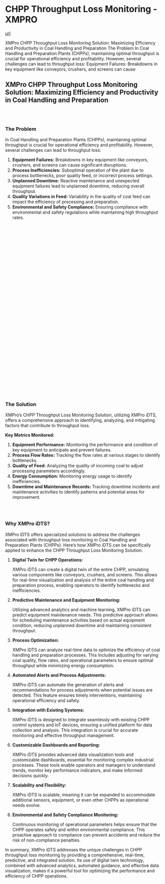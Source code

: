 # CHPP Throughput Loss Monitoring - XMPRO

[url](https://xmpro.com/solutions-library/mining,use-cases/chpp-throughput-loss-monitoring/)


<div class="portfolio-top">

<div class="row page-wrapper">

<div class="large-12 col mb-0 pb-0">

<div class="portfolio-summary entry-summary">

<div class="row">

<div class="col col-fit pb-0">
XMPro CHPP Throughput Loss Monitoring Solution: Maximizing Efficiency and Productivity in Coal Handling and Preparation The Problem In Coal Handling and Preparation Plants (CHPPs), maintaining optimal throughput is crucial for operational efficiency and profitability. However, several challenges can lead to throughput loss: Equipment Failures: Breakdowns in key equipment like conveyors, crushers, and screens can cause
</div>
</div>
</div>
</div>
</div>

<div id="portfolio-content" role="main">

<div class="portfolio-inner">

<div class="row" id="row-1917504295">

<div class="col small-12 large-12" id="col-1347979062">

<div class="col-inner">
<h2>XMPro CHPP Throughput Loss Monitoring Solution: Maximizing Efficiency and Productivity in Coal Handling and Preparation</h2>
</div>
</div>
</div>

<div class="gap-element clearfix" id="gap-1926539502" style="display:block; height:auto;">
<style>
#gap-1926539502 {
  padding-top: 30px;
}
</style>
</div>

<div class="row" id="row-2106331550">

<div class="col medium-6 small-12 large-6" id="col-592046898">

<div class="col-inner">
<h3>The Problem</h3>
<p>In Coal Handling and Preparation Plants (CHPPs), maintaining optimal throughput is crucial for operational efficiency and profitability. However, several challenges can lead to throughput loss:</p>
<ol>
<li><strong>Equipment Failures:</strong> Breakdowns in key equipment like conveyors, crushers, and screens can cause significant disruptions.</li>
<li><strong>Process Inefficiencies:</strong> Suboptimal operation of the plant due to process bottlenecks, poor quality feed, or incorrect process settings.</li>
<li><strong>Unplanned Downtime:</strong> Reactive maintenance and unexpected equipment failures lead to unplanned downtime, reducing overall throughput.</li>
<li><strong>Quality Variations in Feed:</strong> Variability in the quality of coal feed can impact the efficiency of processing and preparation.</li>
<li><strong>Environmental and Safety Compliance:</strong> Ensuring compliance with environmental and safety regulations while maintaining high throughput rates.</li>
</ol>
</div>
</div>

<div class="col medium-6 small-12 large-6" id="col-2041538530">

<div class="col-inner">

<div class="banner has-hover" id="banner-89433043">

<div class="banner-inner fill">

<div class="banner-bg fill">

<div class="bg fill bg-fill"></div>
</div>

<div class="banner-layers container">

<div class="fill banner-link"></div>

<div class="text-box banner-layer x50 md-x50 lg-x50 y50 md-y50 lg-y50 res-text" id="text-box-484069698">

<div class="text-box-content text dark">

<div class="text-inner text-center">
</div>
</div>
<style>
#text-box-484069698 {
  width: 60%;
}
#text-box-484069698 .text-box-content {
  font-size: 100%;
}
</style>
</div>
</div>
</div>
<style>
#banner-89433043 {
  padding-top: 549px;
}
#banner-89433043 .bg.bg-loaded {
  background-image: url(https://xmpro.com/wp-content/uploads/2020/04/3.jpg);
}
#banner-89433043 .bg {
  background-position: 47% 57%;
}
</style>
</div>
</div>
</div>
</div>

<div class="row" id="row-689129253">

<div class="col small-12 large-12" id="col-2069063896">

<div class="col-inner">
<h3>The Solution</h3>
<p>XMPro’s CHPP Throughput Loss Monitoring Solution, utilizing XMPro iDTS, offers a comprehensive approach to identifying, analyzing, and mitigating factors that contribute to throughput loss.</p>
<p><strong>Key Metrics Monitored:</strong></p>
<ol>
<li><strong>Equipment Performance:</strong> Monitoring the performance and condition of key equipment to anticipate and prevent failures.</li>
<li><strong>Process Flow Rates:</strong> Tracking the flow rates at various stages to identify bottlenecks.</li>
<li><strong>Quality of Feed:</strong> Analyzing the quality of incoming coal to adjust processing parameters accordingly.</li>
<li><strong>Energy Consumption:</strong> Monitoring energy usage to identify inefficiencies.</li>
<li><strong>Downtime and Maintenance Records:</strong> Tracking downtime incidents and maintenance activities to identify patterns and potential areas for improvement.</li>
</ol>

<div class="gap-element clearfix" id="gap-484159789" style="display:block; height:auto;">
<style>
#gap-484159789 {
  padding-top: 30px;
}
</style>
</div>
<h3>Why XMPro iDTS?</h3>
<p>XMPro iDTS offers specialized solutions to address the challenges associated with throughput loss monitoring in Coal Handling and Preparation Plants (CHPPs). Here’s how XMPro iDTS can be specifically applied to enhance the CHPP Throughput Loss Monitoring Solution:</p>
<ol>
<li>
<p><strong>Digital Twin for CHPP Operations:</strong></p>
<p>XMPro iDTS can create a digital twin of the entire CHPP, simulating various components like conveyors, crushers, and screens. This allows for real-time visualization and analysis of the entire coal handling and preparation process, enabling operators to identify bottlenecks and inefficiencies.</p></li>
<li>
<p><strong>Predictive Maintenance and Equipment Monitoring:</strong></p>
<p>Utilizing advanced analytics and machine learning, XMPro iDTS can predict equipment maintenance needs. This predictive approach allows for scheduling maintenance activities based on actual equipment condition, reducing unplanned downtime and maintaining consistent throughput.</p></li>
<li>
<p><strong>Process Optimization:</strong></p>
<p>XMPro iDTS can analyze real-time data to optimize the efficiency of coal handling and preparation processes. This includes adjusting for varying coal quality, flow rates, and operational parameters to ensure optimal throughput while minimizing energy consumption.</p></li>
<li>
<p><strong>Automated Alerts and Process Adjustments:</strong></p>
<p>XMPro iDTS can automate the generation of alerts and recommendations for process adjustments when potential issues are detected. This feature ensures timely interventions, maintaining operational efficiency and safety.</p></li>
<li>
<p><strong>Integration with Existing Systems:</strong></p>
<p>XMPro iDTS is designed to integrate seamlessly with existing CHPP control systems and IoT devices, ensuring a unified platform for data collection and analysis. This integration is crucial for accurate monitoring and effective throughput management.</p></li>
<li>
<p><strong>Customizable Dashboards and Reporting:</strong></p>
<p>XMPro iDTS provides advanced data visualization tools and customizable dashboards, essential for monitoring complex industrial processes. These tools enable operators and managers to understand trends, monitor key performance indicators, and make informed decisions quickly.</p></li>
<li>
<p><strong>Scalability and Flexibility:</strong></p>
<p>XMPro iDTS is scalable, meaning it can be expanded to accommodate additional sensors, equipment, or even other CHPPs as operational needs evolve.</p></li>
<li>
<p><strong>Environmental and Safety Compliance Monitoring:</strong></p>
<p>Continuous monitoring of operational parameters helps ensure that the CHPP operates safely and within environmental compliance. This proactive approach to compliance can prevent accidents and reduce the risk of non-compliance penalties.</p></li>
</ol>
<p>In summary, XMPro iDTS addresses the unique challenges in CHPP throughput loss monitoring by providing a comprehensive, real-time, predictive, and integrated solution. Its use of digital twin technology, combined with advanced analytics, automated guidance, and effective data visualization, makes it a powerful tool for optimizing the performance and efficiency of CHPP operations.</p>
</div>
</div>
</div>
</div>
</div>
</div>